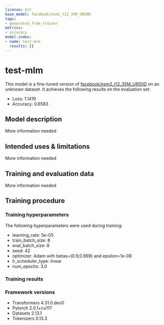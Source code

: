 ```yaml
---
license: mit
base_model: facebook/esm2_t12_35M_UR50D
tags:
- generated_from_trainer
metrics:
- accuracy
model-index:
- name: test-mlm
  results: []
---
```


<!-- This model card has been generated automatically according to the information the Trainer had access to. You
should probably proofread and complete it, then remove this comment. -->

# test-mlm

This model is a fine-tuned version of [facebook/esm2_t12_35M_UR50D](https://huggingface.co/facebook/esm2_t12_35M_UR50D) on an unknown dataset.
It achieves the following results on the evaluation set:
- Loss: 1.1419
- Accuracy: 0.6583

## Model description

More information needed

## Intended uses & limitations

More information needed

## Training and evaluation data

More information needed

## Training procedure

### Training hyperparameters

The following hyperparameters were used during training:
- learning_rate: 5e-05
- train_batch_size: 8
- eval_batch_size: 8
- seed: 42
- optimizer: Adam with betas=(0.9,0.999) and epsilon=1e-08
- lr_scheduler_type: linear
- num_epochs: 3.0

### Training results



### Framework versions

- Transformers 4.31.0.dev0
- Pytorch 2.0.1+cu117
- Datasets 2.13.1
- Tokenizers 0.13.3
